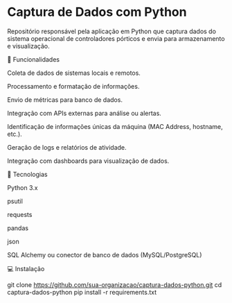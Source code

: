 # Captura de Dados com Python

Repositório responsável pela aplicação em Python que captura dados do sistema operacional de controladores pórticos e envia para armazenamento e visualização.

📌 Funcionalidades

Coleta de dados de sistemas locais e remotos.

Processamento e formatação de informações.

Envio de métricas para banco de dados.

Integração com APIs externas para análise ou alertas.

Identificação de informações únicas da máquina (MAC Address, hostname, etc.).

Geração de logs e relatórios de atividade.

Integração com dashboards para visualização de dados.

🚀 Tecnologias

Python 3.x

psutil

requests

pandas

json

SQL Alchemy ou conector de banco de dados (MySQL/PostgreSQL)

💻 Instalação

git clone https://github.com/sua-organizacao/captura-dados-python.git
cd captura-dados-python
pip install -r requirements.txt
